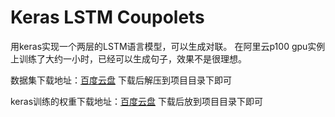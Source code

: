 # Keras LSTM Coupolets

用keras实现一个两层的LSTM语言模型，可以生成对联。
在阿里云p100 gpu实例上训练了大约一小时，已经可以生成句子，效果不是很理想。

数据集下载地址：[百度云盘](https://pan.baidu.com/s/1LM3yIf0yFTH4xShfSDbZnA)
下载后解压到项目目录下即可

keras训练的权重下载地址：[百度云盘](https://pan.baidu.com/s/1LM3yIf0yFTH4xShfSDbZnA)
下载后放到项目目录下即可

